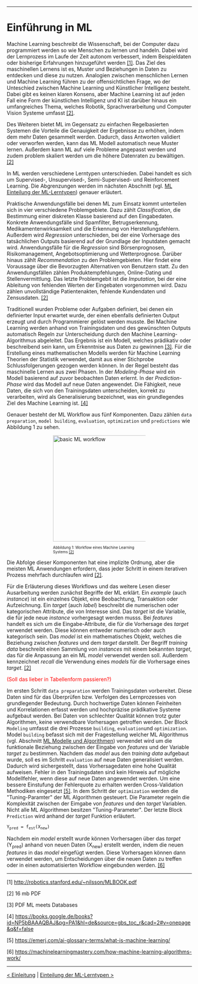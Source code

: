 ***

# Einführung in ML

Machine Learning beschreibt die Wissenschaft, bei der Computer dazu programmiert werden so wie Menschen zu lernen und handeln. Dabei wird der Lernprozess im Laufe der Zeit autonom verbessert, indem Beispieldaten oder bisherige Erfahrungen hinzugeführt werden <a href="">[1]</a>. Das Ziel des maschinellen Lernens ist es, Muster und Beziehungen in Daten zu entdecken und diese zu nutzen.
Analogien zwischen menschlichen Lernen und Machine Learning führen zu der offensichtlichen Frage, wo der Unteschied zwischen Machine Learning und Künstlicher Intelligenz besteht. Dabei gibt es keinen klaren Konsens, aber Machine Learning ist auf jeden Fall eine Form der künstlichen Intelligenz und KI ist darüber hinaus ein umfangreiches Thema, welches Robotik, Sprachverarbeitung und Computer Vision Systeme umfasst <a href="">[2]</a>.

Des Weiteren bietet ML im Gegensatz zu einfachen Regelbasierten Systemen die Vorteile die Genauigkeit der Ergebnisse zu erhöhen, indem dem mehr Daten gesammelt werden. Dadurch, dass Antworten validiert oder verworfen werden, kann das ML Modell automatisch neue Muster lernen. Außerdem kann ML auf viele Probleme angepasst werden und zudem problem skaliert werden um die höhere Datenraten zu bewältigen. <a href="">[2]</a>

In ML werden verschiedene Lerntypen unterschieden. Dabei handelt es sich um Supervised-, Unsupervised-, Semi-Supervised- und Reinforcement Learning. Die Abgrenzungen werden im nächsten Abschnitt (vgl. <a href="">ML Einteilung der ML-Lerntypen</a>) genauer erläutert.

Praktische Anwendungsfälle bei denen ML zum Einsatz kommt unterteilen sich in vier verschiedene Problemgebiete. Dazu zählt _Classification_, die Bestimmung einer diskreten Klasse basierend auf den Eingabedaten. Konkrete Anwendungsfälle sind Spamfilter, Betrugserkennung, Medikamentenwirksamkeit und die Erkennung von Herstellungsfehlern. Außerdem wird _Regression_ unterschieden, bei der eine Vorhersage des tatsächlichen Outputs basierend auf der Grundlage der Inputdaten gemacht wird. Anwendungsfälle für die _Regression_ sind Börsenprognosen, Risikomanagement, Angebotsoptimierung und Wetterprognose. Darüber hinaus zählt _Recommendation_ zu den Problemgebieten. Hier findet eine Voraussage über die Bevorzugten Alternativen von Benutzern statt. Zu den Anwendungsfällen zählen Produktempfehlungen, Online-Dating und Stellenvermittlung. Das letzte Problemgebit ist die _Imputation_, bei der eine Ableitung von fehlenden Werten der Eingebaten vorgenommen wird. Dazu zählen unvollständige Patientenakten, fehlende Kundendaten und Zensusdaten. <a href="">[2]</a>

Traditionell wurden Probleme oder Aufgaben definiert, bei denen ein definierter Input erwartet wurde, der einen ebenfalls definierten Output erzeugt und durch Programmierer gelöst werden musste. Bei Machine Learning werden anhand von Trainingsdaten und des gewünschten Outputs automatisch Regeln zur Unterscheidung durch den Machine Learning-Algorithmus abgeleitet. Das Ergebnis ist ein Modell, welches prädikativ oder beschreibend sein kann, um Erkenntnise aus Daten zu gewinnen <a href="">[3]</a>.
Für die Erstellung eines mathematischen Modells werden für Machine Learning Theorien der Statistik verwendet, damit aus einer Stichprobe Schlussfolgerungen gezogen werden können. In der Regel besteht das maschinelle Lernen aus zwei Phasen. In der _Modeling-Phase_ wird ein Modell basierend auf zuvor beobachten Daten erlernt. In der _Prediction-Phase_ wird das Modell auf neue Daten angewendet. Die Fähigkeit, neue Daten, die sich von den Trainingsdaten unterscheiden, korrekt zu verarbeiten, wird als Generalisierung bezeichnet, was ein grundlegendes Ziel des Machine Learning ist. <a href="">[4]</a>

Genauer besteht der ML Workflow aus fünf Komponenten. Dazu zählen `data preparation`, `model building`, `evaluation`, `optimization` und `predictions` wie Abbildung 1 zu sehen.

<div style="display:block;margin-left:auto;margin-right:auto;width:50%;">
    <img src="./statics/basicMLWorkflow.png" width="288" alt="basic ML workflow" />
    <p style="font-size:10px;">Abbildung 1: Workflow eines Machine Learning Systems <a href="">[2]</a></p>
</div>

Die Abfolge dieser Komponenten hat eine implizite Ordnung, aber die meisten ML Anwendungen erfordern, dass jeder Schritt in einem iterativen Prozess mehrfach durchlaufen wird <a href="">[2]</a>.


Für die Erläuterung dieses Workflows und das weitere Lesen dieser Ausarbeitung werden zunächst Begriffe der ML erklärt.
Ein _example_ (auch _instance_) ist ein einzelnes Objekt, eine Beobachtung, Transaktion oder Aufzeichnung. Ein _target_ (auch _label_) beschreibt die numerischen oder kategorischen Attribute, die von Interesse sind. Das _target_ ist die Variable, die für jede neue _instance_ vorhergesagt werden musss. Bei _features_ handelt es sich um die Eingabe-Attribute, die für die Vorhersage des _target_ verwendet werden. Diese können entweder numerisch oder auch kategorisch sein. Das _model_ ist ein mathematisches Objekt, welches die Beziehung zwischen _features_ und dem _target_ darstellt. Der Begriff _training data_ beschreibt einen Sammlung von _instances_ mit einem bekannten _target_, das für die Anpassung an ein ML _model_ verwendet werden soll. Außerdem kennzeichnet _recall_ die Verwendung eines _models_ für die Vorhersage eines _target_. <a href="">[2]</a><p style="color:red">(Soll das lieber in Tabellenform passieren?)</p>

Im ersten Schritt `data preparation` werden Trainingsdaten vorbereitet. Diese Daten sind für das Überprüfen bzw. Verfolgen des Lernprozesses von grundlegender Bedeutung. Durch hochwertige Daten können Feinheiten und Korrelationen erfasst werden und hochpräzise prädikative Systeme aufgebaut werden. Bei Daten von schlechter Qualität können trotz guter Algorithmen, keine verwendbare Vorhersagen getroffen werden.
Der Block `Modeling` umfasst die drei Prozesse `building`, `evaluation`und `optimization`. Model `building` befasst sich mit der Fragestellung welcher ML Algorithmus (vgl. Abschnitt <a href="">ML Modelle und Algorithmen</a>) verwendet wird um die funktionale Beziehung zwischen der Eingabe von _features_ und der Variable _target_ zu bestimmen. Nachdem das _model_ aus den _training data_ aufgebaut wurde, soll es im Schritt `evaluation` auf neue Daten generalisiert werden. Dadurch wird sichergestellt, dass Vorhersagedaten eine hohe Qualität aufweisen. Fehler in den Trainingsdaten sind kein Hinweis auf mögliche Modellfehler, wenn diese auf neue Daten angewendet werden. Um eine bessere Einstufung der Fehlerquote zu erhalten werden Cross-Validation  Methodiken eingesetzt <a href="">[5]</a>.
In dem Schritt der `optimization` werden die "Tuning-Paramter" der ML Algorithmen gesteuert. Die Parameter regeln die Komplexität zwischen der Eimgabe von _features_ und den _target_ Variablen. Nicht alle ML Algorithmen besitzen "Tuning-Parameter". Der letzte Block `Prediction` wird anhand der _target_ Funktion erläutert.

<code>Y<sub>pred</sub> = f<sub>est</sub>(X<sub>new</sub>)</code>

Nachdem ein _model_ erstellt wurde können Vorhersagen über das _target_ (Y<sub>pred</sub>) anhand von neuen Daten (X<sub>new</sub>) erstellt werden, indem die neuen _features_ in das _model_ eingefügt werden. Diese Vorhersagen können dann verwendet werden, um Entscheidungen über die neuen Daten zu treffen oder in einen automatisierten Workflow eingebunden werden. <a href="">[6]</a>


---
[1] http://robotics.stanford.edu/~nilsson/MLBOOK.pdf

[2] 16 mb PDF

[3] PDF ML meets Databases

[4] https://books.google.de/books?id=NP5bBAAAQBAJ&pg=PA1&hl=de&source=gbs_toc_r&cad=2#v=onepage&q&f=false

[5] https://emerj.com/ai-glossary-terms/what-is-machine-learning/

[6] https://machinelearningmastery.com/how-machine-learning-algorithms-work/

---
[< Einleitung](03_introduction.md)	|	[Einteilung der ML-Lerntypen >](05_ml_learningTypes.md)
